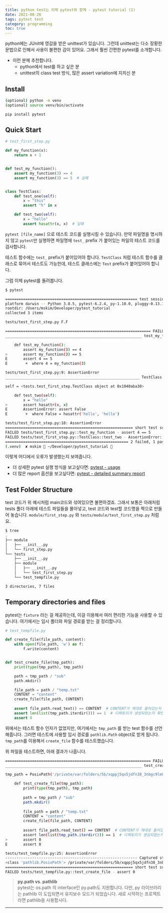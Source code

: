 ```yaml
---
title: python test는 이제 pytest와 함께 - pytest tutorial (1)
date: 2021-08-26
tags: pytest test
category: programming
toc: true
--- 
```


python에는 JUnit에 영감을 받은 unittest가 있습니다. 그런데 unittest는 다소 장황한 문법으로 인해서 사용이 불편한 감이 있어요.
그래서 훨씬 간편한 pytest를 소개합니다.

* 이런 분께 추천합니다.
  * python에서 test를 하고 싶은 분
  * unittest의 class test 방식, 많은 assert variation에 지치신 분

## Install

```sh
(optional) python -m venv
(optional) source venv/bin/activate

pip install pytest
```

## Quick Start

```python
# test_first_step.py

def my_function(x):
    return x + 1


def test_my_function():
    assert my_function(3) == 4
    assert my_function(3) == 5  # 실패


class TestClass:
    def test_one(self):
        x = "this"
        assert "h" in x

    def test_two(self):
        x = "hello"
        assert hasattr(x, x)  # 실패
```

`pytest [file_name]` 으로 테스트 코드를 실행시킬 수 있습니다. 만약 파일명을 명시하지 않고 `pytest`만 실행하면 파일명에 `test_` prefix 가 붙어있는 파일의 테스트 코드를 검사합니다.

테스트 함수에는 `test_` prefix가 붙어있어야 합니다. `TestClass` 처럼 테스트 함수를 클래스로 묶어서 테스트도 가능한데, 테스트 클래스에는 `Test` prefix가 붙어있어야 합니다.

그럼 이제 pytest를 돌려봅니다.

```sh
$ pytest

=========================================================== test session starts ============================================================
platform darwin -- Python 3.8.5, pytest-6.2.4, py-1.10.0, pluggy-0.13.1
rootdir: /Users/mskim/Developer/pytest_tutorial
collected 3 items                                                                                                                          

tests/test_first_step.py F.F                                                                                                         [100%]

================================================================= FAILURES =================================================================
_____________________________________________________________ test_my_function _____________________________________________________________

    def test_my_function():
        assert my_function(3) == 4
>       assert my_function(3) == 5
E       assert 4 == 5
E        +  where 4 = my_function(3)

tests/test_first_step.py:9: AssertionError
____________________________________________________________ TestClass.test_two ____________________________________________________________

self = <tests.test_first_step.TestClass object at 0x1040aba30>

    def test_two(self):
        x = "hello"
>       assert hasattr(x, x)
E       AssertionError: assert False
E        +  where False = hasattr('hello', 'hello')

tests/test_first_step.py:18: AssertionError
========================================================= short test summary info ==========================================================
FAILED tests/test_first_step.py::test_my_function - assert 4 == 5
FAILED tests/test_first_step.py::TestClass::test_two - AssertionError: assert False
======================================================= 2 failed, 1 passed in 0.06s ========================================================
(.venv)  ✘ mskim  ~/Developer/pytest_tutorial  
```

이렇게 어디에서 오류가 발생했는지 보여줍니다.

* 더 상세한 pytest 실행 방식을 보고싶다면: [pytest - usage](https://docs.pytest.org/en/6.2.x/usage.html)
* 더 많은 report 옵션을 보고싶다면: [pytest - detailed summary report](https://docs.pytest.org/en/6.2.x/usage.html#detailed-summary-report)

## Test Folder Structure

test 코드가 위 예시처럼 main코드와 섞여있으면 불편하겠죠. 그래서 보통은 아래처럼 tests 폴더 아래에 테스트 파일들을 몰아넣고, test 코드와 test할 코드명을 짝으로 만들어 놓습니다. `module/first_step.py` 와 `tests/module/test_first_step.py` 처럼요.

```sh
$ tree
.
├── module
│   ├── __init__.py
│   └── first_step.py
└── tests
    ├── __init__.py
    ├── module
    │   ├── __init__.py
    │   └── test_first_step.py
    └── test_tempfile.py

3 directories, 7 files
```

## Temporary directories and files

pytest는 `fixture` 라는 걸 제공하는데, 이걸 이용해서 여러 편리한 기능을 사용할 수 있습니다. 여기에서는 임시 폴더와 파일 경로를 받는 걸 정리합니다.

```python
# test_tempfile.py

def create_file(file_path, content):
    with open(file_path, 'w') as f:
        f.write(content)


def test_create_file(tmp_path):
    print(type(tmp_path), tmp_path)

    path = tmp_path / "sub"
    path.mkdir()

    file_path = path / "temp.txt"
    CONTENT = "content"
    create_file(file_path, CONTENT)
    
    assert file_path.read_text() == CONTENT  # CONTENT가 제대로 들어갔는지 확인
    assert len(list(tmp_path.iterdir())) == 1  # 디렉토리가 생성되었는지 확인
    assert 0    
```

위에서는 테스트 함수 인자가 없었지만, 여기에서는 `tmp_path` 를 받는 test 함수를 선언해줍니다. 그러면 테스트에 사용할 임시 경로를 `pathlib.Path` object로 받게 됩니다.
`tmp_path`를 이용해서 `create_file` 함수를 테스트했습니다.

위 파일을 테스트하면, 아래 결과가 나옵니다.

```sh
================================================================= FAILURES =================================================================
_____________________________________________________________ test_create_file _____________________________________________________________

tmp_path = PosixPath('/private/var/folders/5b/xqppj5qx5jdfn38_3nbgc9lm0000gn/T/pytest-of-mskim/pytest-46/test_create_file0')

    def test_create_file(tmp_path):
        print(type(tmp_path), tmp_path)
    
        path = tmp_path / "sub"
        path.mkdir()
    
        file_path = path / "temp.txt"
        CONTENT = "content"
        create_file(file_path, CONTENT)
    
        assert file_path.read_text() == CONTENT  # CONTENT가 제대로 들어갔는지 확인
        assert len(list(tmp_path.iterdir())) == 1  # 디렉토리가 생성되었는지 확인
>       assert 0
E       assert 0

tests/test_tempfile.py:25: AssertionError
----------------------------------------------------------- Captured stdout call -----------------------------------------------------------
<class 'pathlib.PosixPath'> /private/var/folders/5b/xqppj5qx5jdfn38_3nbgc9lm0000gn/T/pytest-of-mskim/pytest-46/test_create_file0
========================================================= short test summary info ==========================================================
FAILED tests/test_tempfile.py::test_create_file - assert 0
```

> **py.path vs. pathlib**  
> pytest는 os.path 의 interface인 py.path도 지원합니다. 다만, py 라이브러리는 pathlib 이 도입되면서 유지보수 모드가 되었습니다. 새로 시작하는 프로젝트라면 pathlib을 사용합시다.

---
